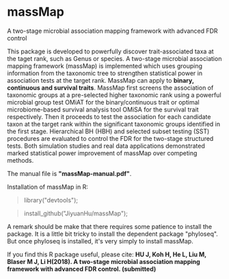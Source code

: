 # massMap
A two-stage microbial association mapping framework with advanced FDR control

This package is developed to powerfully discover trait-associated taxa at the taget rank, such as Genus or species. A two-stage microbial association mapping framework (massMap) is implemented which uses grouping information from the taxonomic tree to strengthen statistical power in association tests at the target rank. MassMap can apply to **binary, continuous and survival traits**. MassMap first screens the association of taxonomic groups at a pre-selected higher taxonomic rank using a powerful microbial group test OMiAT for the binary/continuous trait or optimal microbiome-based survival analysis tool OMiSA for the survival trait respectively. Then it proceeds to test the association for each candidate taxon at the target rank within the significant taxonomic groups identified in the first stage. Hierarchical BH (HBH) and selected subset testing (SST) procedures are evaluated to control the FDR for the two-stage structured tests. Both simulation studies and real data applications demonstrated marked statistical power improvement of massMap over competing methods. 

The manual file is **"massMap-manual.pdf"**. 

Installation of massMap in R:

> library("devtools");

> install_github("JiyuanHu/massMap");

A remark should be make that there requires some patience to install the package. It is a little bit tricky to install the dependent package "phyloseq". But once phyloseq is installed, it's very simply to install massMap.

If you find this R package useful, please cite:
**HU J, Koh H, He L, Liu M, Blaser M J, Li H(2018). A two-stage microbial association mapping framework with advanced FDR control. (submitted)**

